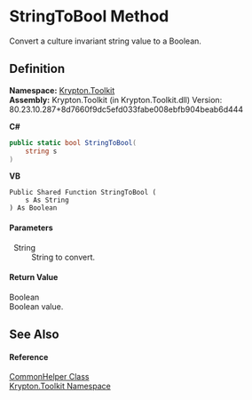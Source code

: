 # StringToBool Method


Convert a culture invariant string value to a Boolean.



## Definition
**Namespace:** <a href="79d2eac2-21f4-54ff-7552-b20c33c30600.md">Krypton.Toolkit</a>  
**Assembly:** Krypton.Toolkit (in Krypton.Toolkit.dll) Version: 80.23.10.287+8d7660f9dc5efd033fabe008ebfb904beab6d444

**C#**
``` C#
public static bool StringToBool(
	string s
)
```
**VB**
``` VB
Public Shared Function StringToBool ( 
	s As String
) As Boolean
```



#### Parameters
<dl><dt>  String</dt><dd>String to convert.</dd></dl>

#### Return Value
Boolean  
Boolean value.

## See Also


#### Reference
<a href="13744a42-834d-93cd-437f-a5a616717068.md">CommonHelper Class</a>  
<a href="79d2eac2-21f4-54ff-7552-b20c33c30600.md">Krypton.Toolkit Namespace</a>  
